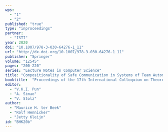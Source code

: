 ```yaml
---
wps: 
  - "1"
  - "2"
published: "true"
type: "inproceedings"
partner: 
  - "ISTI"
year: 2020
doi: "10.1007/978-3-030-64276-1_11"
url: "http://dx.doi.org/10.1007/978-3-030-64276-1_11"
publisher: "Springer"
volume: "12545"
pages: "200-220"
series: "Lecture Notes in Computer Science"
title: "Compositionality of Safe Communication in Systems of Team Automata"
booktitle:  "Proceedings of the 17th International Colloquium on Theoretical Aspects of Computing (ICTAC 2020)"
editor:  
  - "V.K.I. Pun"
  - "A. Simao"
  - "V. Stolz"
author:
  - "Maurice H. ter Beek" 
  - "Rolf Hennicker"
  - "Jetty Kleijn"
id: "BHK20b"
---
```

